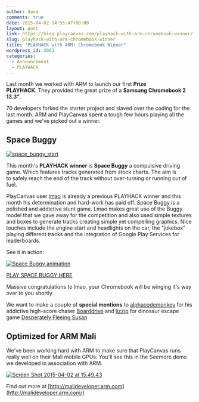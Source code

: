 ```yaml
---
author: dave
comments: true
date: 2015-04-02 14:55:47+00:00
layout: post
link: https://blog.playcanvas.com/playhack-with-arm-chromebook-winner/
slug: playhack-with-arm-chromebook-winner
title: "PLAYHACK with ARM: Chromebook Winner"
wordpress_id: 2063
categories:
  - Announcement
  - PLAYHACK
---
```


Last month we worked with ARM to launch our first **Prize PLAYHACK**. They provided the great prize of a **Samsung Chromebook 2 13.3".**

70 developers forked the starter project and slaved over the coding for the last month. ARM and PlayCanvas spent a tough few hours playing all the games and we've picked out a winner.

## Space Buggy

[![space_buggy_start](https://blog.playcanvas.com/wp-content/uploads/2015/04/space_buggy_start.png)](http://playcanv.as/p/3RerJIcy)

This month's **PLAYHACK winner** is **Space Buggy** a compulsive driving game. Which features tracks generated from stock charts. The aim is to safely reach the end of the track without over-turning or running out of fuel.

PlayCanvas user [lmao](https://playcanvas.com/lmao) is already a previous PLAYHACK winner and this month his determination and hard-work has paid off. Space Buggy is a polished and addictive stunt game. Lmao makes great use of the Buggy model that we gave away for the competition and also used simple textures and boxes to generate tracks creating simple yet compelling graphics. Nice touches include the engine start and headlights on the car, the "jukebox" playing different tracks and the integration of Google Play Services for leaderboards.

See it in action:

[![Space Buggy animation](https://s3-eu-west-1.amazonaws.com/static.playcanvas.com/announcements/space_buggy.gif)](http://playcanv.as/p/3RerJIcy)

[PLAY SPACE BUGGY HERE](http://playcanv.as/p/3RerJIcy)

Massive congratulations to lmao, your Chromebook will be winging it's way over to you shortly.

We want to make a couple of **special mentions** to [alphacodemonkey](https://playcanvas.com/alphacodemonkey) for his addictive high-score chaser [Boarddrive](http://playcanv.as/p/xx4btYi9) and [lizzip](https://playcanvas.com/lizzip) for dinosaur escape game [Desperately Fleeing Susan](http://playcanv.as/p/Qx3Kepfq)

## Optimized for ARM Mali

We've been working hard with ARM to make sure that PlayCanvas runs really well on their Mali mobile GPUs. You'll see this in the Seemore demo we developed in association with ARM.

[![Screen Shot 2015-04-02 at 15.49.43](https://blog.playcanvas.com/wp-content/uploads/2015/04/Screen-Shot-2015-04-02-at-15.49.43.png)](http://seemore.playcanvas.com/)

Find out more at [http://malideveloper.arm.com](http://malideveloper.arm.com/)
